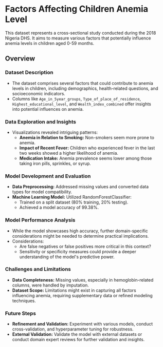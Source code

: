 # Factors Affecting Children Anemia Level

This dataset represents a cross-sectional study conducted during the 2018 Nigeria DHS. It aims to measure various factors that potentially influence anemia levels in children aged 0-59 months.

## Overview

### Dataset Description
- The dataset comprises several factors that could contribute to anemia levels in children, including demographics, health-related questions, and socioeconomic indicators.
- Columns like `Age_in_5year_groups`, `Type_of_place_of_residence`, `Highest_educational_level`, and `Wealth_index_combined` offer insights into potential influences on anemia.

### Data Exploration and Insights
- Visualizations revealed intriguing patterns:
  - **Anemia in Relation to Smoking:** Non-smokers seem more prone to anemia.
  - **Impact of Recent Fever:** Children who experienced fever in the last two weeks showed a higher likelihood of anemia.
  - **Medication Intake:** Anemia prevalence seems lower among those taking iron pills, sprinkles, or syrup.

### Model Development and Evaluation
- **Data Preprocessing:** Addressed missing values and converted data types for model compatibility.
- **Machine Learning Model:** Utilized RandomForestClassifier:
  - Trained on a split dataset (80% training, 20% testing).
  - Achieved a model accuracy of 99.38%.

### Model Performance Analysis
- While the model showcases high accuracy, further domain-specific considerations might be needed to determine practical implications.
- Considerations:
  - Are false negatives or false positives more critical in this context?
  - Sensitivity or specificity measures could provide a deeper understanding of the model's predictive power.

### Challenges and Limitations
- **Data Completeness:** Missing values, especially in hemoglobin-related columns, were handled by imputation.
- **Dataset Scope:** Limitations might exist in capturing all factors influencing anemia, requiring supplementary data or refined modeling techniques.

### Future Steps
- **Refinement and Validation:** Experiment with various models, conduct cross-validation, and hyperparameter tuning for robustness.
- **External Validation:** Validate the model with external datasets or conduct domain expert reviews for further validation and insights.

